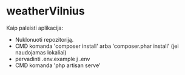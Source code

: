 # weatherVilnius
Kaip paleisti aplikacija:
- Nuklonuoti repozitoriją.
- CMD komanda 'composer install' arba 'composer.phar install' (jei naudojamas lokaliai) 
- pervadinti .env.example į .env
- CMD komanda 'php artisan serve'

